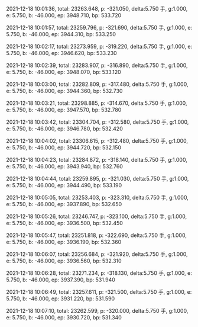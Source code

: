 2021-12-18 10:01:36, total: 23263.648, p: -321.050, delta:5.750 手, g:1.000, e: 5.750, b: -46.000, ep: 3948.710, bp: 533.720

2021-12-18 10:01:57, total: 23259.796, p: -321.690, delta:5.750 手, g:1.000, e: 5.750, b: -46.000, ep: 3944.310, bp: 533.250

2021-12-18 10:02:17, total: 23273.959, p: -319.220, delta:5.750 手, g:1.000, e: 5.750, b: -46.000, ep: 3946.620, bp: 533.230

2021-12-18 10:02:39, total: 23283.907, p: -316.890, delta:5.750 手, g:1.000, e: 5.750, b: -46.000, ep: 3948.070, bp: 533.120

2021-12-18 10:03:00, total: 23282.809, p: -317.480, delta:5.750 手, g:1.000, e: 5.750, b: -46.000, ep: 3944.360, bp: 532.730

2021-12-18 10:03:21, total: 23298.885, p: -314.670, delta:5.750 手, g:1.000, e: 5.750, b: -46.000, ep: 3947.570, bp: 532.780

2021-12-18 10:03:42, total: 23304.704, p: -312.580, delta:5.750 手, g:1.000, e: 5.750, b: -46.000, ep: 3946.780, bp: 532.420

2021-12-18 10:04:02, total: 23306.615, p: -312.480, delta:5.750 手, g:1.000, e: 5.750, b: -46.000, ep: 3944.720, bp: 532.150

2021-12-18 10:04:23, total: 23284.872, p: -318.140, delta:5.750 手, g:1.000, e: 5.750, b: -46.000, ep: 3943.940, bp: 532.760

2021-12-18 10:04:44, total: 23259.895, p: -321.030, delta:5.750 手, g:1.000, e: 5.750, b: -46.000, ep: 3944.490, bp: 533.190

2021-12-18 10:05:05, total: 23253.403, p: -323.310, delta:5.750 手, g:1.000, e: 5.750, b: -46.000, ep: 3937.890, bp: 532.650

2021-12-18 10:05:26, total: 23246.747, p: -323.100, delta:5.750 手, g:1.000, e: 5.750, b: -46.000, ep: 3936.500, bp: 532.450

2021-12-18 10:05:47, total: 23251.818, p: -322.690, delta:5.750 手, g:1.000, e: 5.750, b: -46.000, ep: 3936.190, bp: 532.360

2021-12-18 10:06:07, total: 23256.684, p: -321.920, delta:5.750 手, g:1.000, e: 5.750, b: -46.000, ep: 3936.560, bp: 532.310

2021-12-18 10:06:28, total: 23271.234, p: -318.130, delta:5.750 手, g:1.000, e: 5.750, b: -46.000, ep: 3937.390, bp: 531.940

2021-12-18 10:06:49, total: 23257.611, p: -321.500, delta:5.750 手, g:1.000, e: 5.750, b: -46.000, ep: 3931.220, bp: 531.590

2021-12-18 10:07:10, total: 23262.599, p: -320.000, delta:5.750 手, g:1.000, e: 5.750, b: -46.000, ep: 3930.720, bp: 531.340